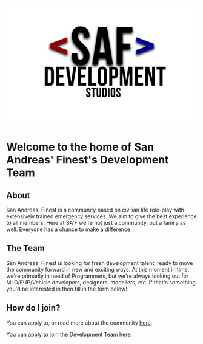![banner](Logo.png)

Welcome to the home of San Andreas' Finest's Development Team
=============================================================

About
-----

San Andreas' Finest is a community based on civilian life role-play with extensively trained emergency services. We aim to give the best experience to all members. Here at SA'F we're not just a community, but a family as well. Everyone has a chance to make a difference.

The Team
--------
San Andreas' Finest is looking for fresh development talent, ready to move the community forward in new and exciting ways. At this moment in time, we're primarily in need of Programmers, but we're always looking out for MLO/EUP/Vehicle developers, designers, modellers, etc. If that's something you'd be interested in then fill in the form below!

How do I join?
--------------


You can apply to, or read more about the community [here](https://sanandreasfinestrp.com/).

You can apply to join the Development Team [here](https://docs.google.com/forms/d/e/1FAIpQLSfT0aJcnie9DUXRRyvWv86zcpbRA59xgyo6Sv-RdBmLxJr4Ug/viewform?usp=sharing).
